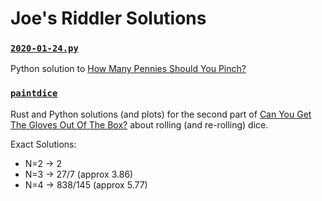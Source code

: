 # Joe's Riddler Solutions

### [`2020-01-24.py`](2020-01-24.py)

Python solution to [How Many Pennies Should You Pinch?](https://fivethirtyeight.com/features/how-many-pennies-should-you-pinch/)

### [`paintdice`](paintdice)

Rust and Python solutions (and plots) for the second part of [Can You Get The Gloves Out Of The Box?](https://fivethirtyeight.com/features/can-you-get-the-gloves-out-of-the-box/) about rolling (and re-rolling) dice.

Exact Solutions:
 - N=2 -> 2
 - N=3 -> 27/7 (approx 3.86)
 - N=4 -> 838/145 (approx 5.77)

